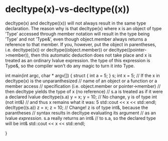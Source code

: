 # decltype(x)-vs-decltype((x))

decltype(x) and decltype((x)) will not always result in the same type
declaration. The reason why is that decltype(x) where x is an object of
type ’Type’ accessed through member notation will result in the type
being ’Type’ and not ’Type&’, even though object.member always returns a
reference to that member. If you, however, put the object in
parentheses, i.e. decltype((x)) or decltype((object.member)) or
decltype((pointer->member)), then this automatic deduction does not take
place and x is treated as an ordinary lvalue expression. the type of
this expression is Type&, so the compiler won’t do any magic to turn it
into Type.

int main(int argc, char * argv[])
 {
struct { int a = 5; } s;
int x = 5;
// If the x in decltype(x) is the unparanthesized
// name of an object or a function or a member access
// specification (i.e. object.member or pointer->member)
// then decltype yields the type of x (no reference)
// s.a is treated as if it were a declared lvalue
decltype(s.a) y = x;
 y = 10;
// No change, y is of type int (not int&)
// and thus x remains what it was: 5
std::cout << x << std::endl;
decltype((s.a)) z = x;
 z = 10;
// Change! z is of type int&, because the parantheses
// syntax results in decltype evaluating its argument
// as an lvalue *expression*. s.a really returns an int&
// to s.a, so the declared type will be int&
std::cout << x << std::endl;

}
